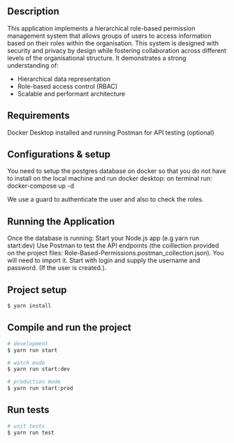 ## Description

This application implements a hierarchical role-based permission management system that allows groups of users to access information based on their roles within the organisation. This system is designed with security and privacy by design while fostering collaboration across different levels of the organisational structure.
It demonstrates a strong understanding of:
- Hierarchical data representation
- Role-based access control (RBAC)
- Scalable and performant architecture

## Requirements
Docker Desktop installed and running
Postman for API testing (optional)

## Configurations & setup

You need to setup the postgres database on docker so that you do not have to install on the local machine and run docker desktop:
on terminal run: docker-compose up -d 

We use a guard to authenticate the user and also to check the roles. 

## Running the Application
Once the database is running:
Start your Node.js app (e.g yarn run start:dev)
Use Postman to test the API endpoints (the coillection provided on the project files: Role-Based-Permissions.postman_collection.json). You will need to import it. 
Start with login and supply the username and password. (If the user is created.). 

## Project setup

```bash
$ yarn install
```

## Compile and run the project

```bash
# development
$ yarn run start

# watch mode
$ yarn run start:dev

# production mode
$ yarn run start:prod
```

## Run tests

```bash
# unit tests
$ yarn run test






